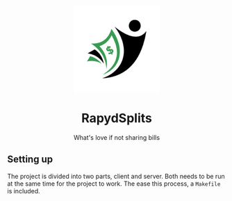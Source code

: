 <p align="center">
  <img src="/client/src/assets/logo.png" height="200px" alt="Sublime's custom image"/>
</p>

<h1 align="center">RapydSplits</h1>

<p align="center">What's love if not sharing bills</p>

## Setting up

The project is divided into two parts, client and server. Both needs to be run at the same time for the project to work.
The ease this process, a `Makefile` is included. 
